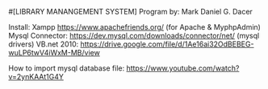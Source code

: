 #[LIBRARY MANANGEMENT SYSTEM]
Program by: Mark Daniel G. Dacer

Install: 
Xampp https://www.apachefriends.org/ (for Apache & MyphpAdmin)
Mysql Connector: https://dev.mysql.com/downloads/connector/net/ (mysql drivers)
VB.net 2010: https://drive.google.com/file/d/1Ae16ai32OdBEBEG-wuLP6twV4iWxM-MB/view 

How to import mysql database file: https://www.youtube.com/watch?v=2ynKAAt1G4Y



